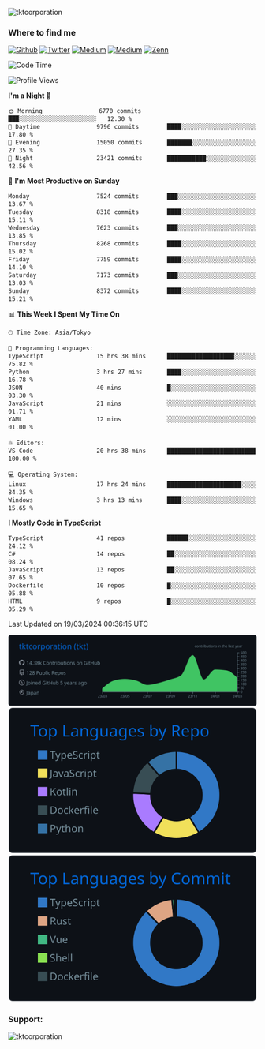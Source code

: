 <p align="left"> <img src="https://komarev.com/ghpvc/?username=tktcorporation&label=Profile%20views&color=0e75b6&style=flat" alt="tktcorporation" /> </p>

<h3>Where to find me</h3>
<p>
<a href="https://github.com/tktcorporation" target="_blank"><img alt="Github" src="https://img.shields.io/badge/GitHub-%2312100E.svg?&style=for-the-badge&logo=Github&logoColor=white" /></a>
<a href="https://twitter.com/tktcorporation" target="_blank"><img alt="Twitter" src="https://img.shields.io/badge/twitter-%231DA1F2.svg?&style=for-the-badge&logo=twitter&logoColor=white" /></a>
<a href="https://www.linkedin.com/in/tktcorporation" target="_blank"><img alt="Medium" src="https://img.shields.io/badge/linkdin-0a66c2.svg?&style=for-the-badge&logo=linkedin&logoColor=white" /></a>
<a href="https://qiita.com/tktcorporation" target="_blank"><img alt="Medium" src="https://img.shields.io/badge/qiita-55C500.svg?&style=for-the-badge&logo=qiita&logoColor=white" /></a>
<a href="https://zenn.dev/tktcorporation" target="_blank"><img alt="Zenn" src="https://img.shields.io/badge/Zenn-3EA8FF.svg?&style=for-the-badge&logo=Zenn&logoColor=white" /></a>
</p>
  
<!--START_SECTION:waka-->
![Code Time](http://img.shields.io/badge/Code%20Time-1%2C449%20hrs%204%20mins-blue)

![Profile Views](http://img.shields.io/badge/Profile%20Views-6-blue)

**I'm a Night 🦉** 

```text
🌞 Morning                6770 commits        ███░░░░░░░░░░░░░░░░░░░░░░   12.30 % 
🌆 Daytime                9796 commits        ████░░░░░░░░░░░░░░░░░░░░░   17.80 % 
🌃 Evening                15050 commits       ███████░░░░░░░░░░░░░░░░░░   27.35 % 
🌙 Night                  23421 commits       ███████████░░░░░░░░░░░░░░   42.56 % 
```
📅 **I'm Most Productive on Sunday** 

```text
Monday                   7524 commits        ███░░░░░░░░░░░░░░░░░░░░░░   13.67 % 
Tuesday                  8318 commits        ████░░░░░░░░░░░░░░░░░░░░░   15.11 % 
Wednesday                7623 commits        ███░░░░░░░░░░░░░░░░░░░░░░   13.85 % 
Thursday                 8268 commits        ████░░░░░░░░░░░░░░░░░░░░░   15.02 % 
Friday                   7759 commits        ████░░░░░░░░░░░░░░░░░░░░░   14.10 % 
Saturday                 7173 commits        ███░░░░░░░░░░░░░░░░░░░░░░   13.03 % 
Sunday                   8372 commits        ████░░░░░░░░░░░░░░░░░░░░░   15.21 % 
```


📊 **This Week I Spent My Time On** 

```text
🕑︎ Time Zone: Asia/Tokyo

💬 Programming Languages: 
TypeScript               15 hrs 38 mins      ███████████████████░░░░░░   75.82 % 
Python                   3 hrs 27 mins       ████░░░░░░░░░░░░░░░░░░░░░   16.78 % 
JSON                     40 mins             █░░░░░░░░░░░░░░░░░░░░░░░░   03.30 % 
JavaScript               21 mins             ░░░░░░░░░░░░░░░░░░░░░░░░░   01.71 % 
YAML                     12 mins             ░░░░░░░░░░░░░░░░░░░░░░░░░   01.00 % 

🔥 Editors: 
VS Code                  20 hrs 38 mins      █████████████████████████   100.00 % 

💻 Operating System: 
Linux                    17 hrs 24 mins      █████████████████████░░░░   84.35 % 
Windows                  3 hrs 13 mins       ████░░░░░░░░░░░░░░░░░░░░░   15.65 % 
```

**I Mostly Code in TypeScript** 

```text
TypeScript               41 repos            ██████░░░░░░░░░░░░░░░░░░░   24.12 % 
C#                       14 repos            ██░░░░░░░░░░░░░░░░░░░░░░░   08.24 % 
JavaScript               13 repos            ██░░░░░░░░░░░░░░░░░░░░░░░   07.65 % 
Dockerfile               10 repos            █░░░░░░░░░░░░░░░░░░░░░░░░   05.88 % 
HTML                     9 repos             █░░░░░░░░░░░░░░░░░░░░░░░░   05.29 % 
```




 Last Updated on 19/03/2024 00:36:15 UTC
<!--END_SECTION:waka-->

[![](https://raw.githubusercontent.com/tktcorporation/tktcorporation/master/profile-summary-card-output/github_dark/0-profile-details.svg)](https://github.com/vn7n24fzkq/github-profile-summary-cards)
[![](https://raw.githubusercontent.com/tktcorporation/tktcorporation/master/profile-summary-card-output/github_dark/1-repos-per-language.svg)](https://github.com/vn7n24fzkq/github-profile-summary-cards) [![](https://raw.githubusercontent.com/tktcorporation/tktcorporation/master/profile-summary-card-output/github_dark/2-most-commit-language.svg)](https://github.com/vn7n24fzkq/github-profile-summary-cards)

<h3 align="left">Support:</h3>
<p><a href="https://www.buymeacoffee.com/tktcorporation"> <img align="left" src="https://cdn.buymeacoffee.com/buttons/v2/default-yellow.png" height="50" width="210" alt="tktcorporation" /></a></p><br><br>
